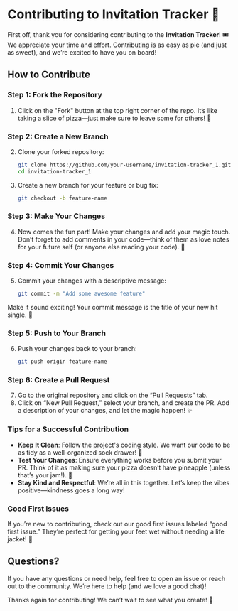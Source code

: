 # Contributing to Invitation Tracker 🎉

First off, thank you for considering contributing to the **Invitation Tracker**! 🎟️ We appreciate your time and effort. Contributing is as easy as pie (and just as sweet), and we’re excited to have you on board!

## How to Contribute

### Step 1: Fork the Repository

1. Click on the "Fork" button at the top right corner of the repo. It’s like taking a slice of pizza—just make sure to leave some for others! 🍕

### Step 2: Create a New Branch

2. Clone your forked repository:
   ```bash
   git clone https://github.com/your-username/invitation-tracker_1.git
   cd invitation-tracker_1
3. Create a new branch for your feature or bug fix:
   ```bash
   git checkout -b feature-name
   
### Step 3: Make Your Changes

4. Now comes the fun part! Make your changes and add your magic touch. Don’t forget to add comments in your code—think of them as love notes for your future self (or anyone else reading your code). 💌

### Step 4: Commit Your Changes

5. Commit your changes with a descriptive message:
   ```bash
   git commit -m "Add some awesome feature"
  Make it sound exciting! Your commit message is the title of your new hit single. 🎤
### Step 5: Push to Your Branch

6. Push your changes back to your branch:
   ```bash
   git push origin feature-name
   
### Step 6: Create a Pull Request

7. Go to the original repository and click on the “Pull Requests” tab.
8. Click on “New Pull Request,” select your branch, and create the PR. Add a description of your changes, and let the magic happen! ✨

### Tips for a Successful Contribution

- **Keep It Clean**: Follow the project's coding style. We want our code to be as tidy as a well-organized sock drawer! 🧦
- **Test Your Changes**: Ensure everything works before you submit your PR. Think of it as making sure your pizza doesn’t have pineapple (unless that’s your jam!). 🍍
- **Stay Kind and Respectful**: We’re all in this together. Let’s keep the vibes positive—kindness goes a long way!

### Good First Issues

If you’re new to contributing, check out our good first issues labeled “good first issue.” They’re perfect for getting your feet wet without needing a life jacket! 🛟

## Questions?

If you have any questions or need help, feel free to open an issue or reach out to the community. We’re here to help (and we love a good chat)!

Thanks again for contributing! We can’t wait to see what you create! 🚀
